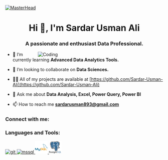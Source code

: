 [![MasterHead](https://kinsta.com/wp-content/uploads/2023/03/github-statistics.jpg)](https://github.com/Sardar-Usman-Ali)
<h1 align="center">Hi 👋, I'm Sardar Usman Ali</h1>
<h3 align="center">A passionate and enthusiast Data Professional.</h3>
<img align="right" alt="Coding" width="400" src="https://res.cloudinary.com/practicaldev/image/fetch/s--ES7ZxtOz--/c_limit%2Cf_auto%2Cfl_progressive%2Cq_66%2Cw_800/https://www.mjvinnovation.com/wp-content/uploads/2021/07/Etapas-do-Data-Science-para-aplicar-na-sua-empresa.gif">

- 🌱 I’m currently learning **Advanced Data Analytics Tools.**

- 👯 I’m looking to collaborate on **Data Sciences.**

- 👨‍💻 All of my projects are available at [https://github.com/Sardar-Usman-Ali](https://github.com/Sardar-Usman-Ali)

- 💬 Ask me about **Data Analysis, Excel, Power Query, Power BI**

- 📫 How to reach me **sardarusman893@gmail.com**

<h3 align="left">Connect with me:</h3>
<p align="left">
</p>

<h3 align="left">Languages and Tools:</h3>
<p align="left"> <a href="https://git-scm.com/" target="_blank" rel="noreferrer"> <img src="https://www.vectorlogo.zone/logos/git-scm/git-scm-icon.svg" alt="git" width="40" height="40"/> </a> <a href="https://www.microsoft.com/en-us/sql-server" target="_blank" rel="noreferrer"> <img src="https://www.svgrepo.com/show/303229/microsoft-sql-server-logo.svg" alt="mssql" width="40" height="40"/> </a> <a href="https://www.mysql.com/" target="_blank" rel="noreferrer"> <img src="https://raw.githubusercontent.com/devicons/devicon/master/icons/mysql/mysql-original-wordmark.svg" alt="mysql" width="40" height="40"/> </a> <a href="https://www.postgresql.org" target="_blank" rel="noreferrer"> <img src="https://raw.githubusercontent.com/devicons/devicon/master/icons/postgresql/postgresql-original-wordmark.svg" alt="postgresql" width="40" height="40"/> </a> </p>


